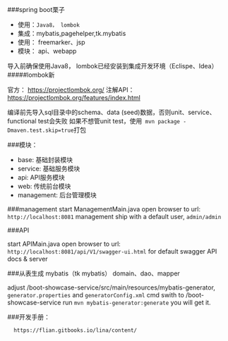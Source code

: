 ###spring boot栗子

- 使用：```Java8， lombok```
- 集成：mybatis,pagehelper,tk.mybatis
- 使用： freemarker、jsp
- 模块： api、webapp

导入前确保使用Java8， lombok已经安装到集成开发环境（Eclispe、Idea）
#####lombok新

 官方： https://projectlombok.org/
 注解API： https://projectlombok.org/features/index.html
 
编译前先导入sql目录中的schema、data (seed)数据，否则unit、service、functional test会失败
如果不想管unit test，使用``` mvn package -Dmaven.test.skip=true```打包

###模块： 
+  base:        基础封装模块
+  service:     基础服务模块
+  api:         API服务模块
+  web:         传统前台模块
+  management:  后台管理模块

###management
start ManagementMain.java
open browser to url:
``` http://localhost:8081```
management ship with a default user, ```admin/admin```

  
###API

start APIMain.java
open browser to url:
``` http://localhost:8081/api/V1/swagger-ui.html```
   for default swagger API docs & server

  
   
###从表生成 mybatis（tk mybatis） domain、dao、mapper

 adjust /boot-showcase-service/src/main/resources/mybatis-generator,
  ```generator.properties``` and ```generatorConfig.xml```
 cmd swith to /boot-showcase-service
 run ```mvn mybatis-generator:generate```
 you will get it. 
 
   
###开发手册：
  ```
    https://flian.gitbooks.io/lina/content/
  ```
